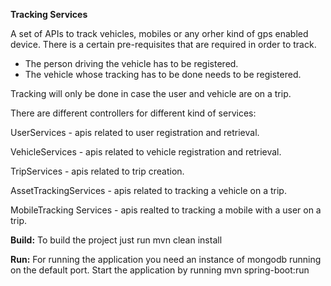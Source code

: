 **Tracking Services**

A set of APIs to track vehicles, mobiles or any orher kind of gps enabled device. 
There is a certain pre-requisites that are required in order to track.

* The person driving the vehicle has to be registered.
* The vehicle whose tracking has to be done needs to be registered.

Tracking will only be done in case the user and vehicle are on a trip.

There are different controllers for different kind of services:

UserServices - apis related to user registration and retrieval. 

VehicleServices - apis related to vehicle registration and retrieval.

TripServices - apis related to trip creation.

AssetTrackingServices - apis related to tracking a vehicle on a trip.

MobileTracking Services - apis realted to tracking a mobile with a user on a trip.


**Build:**
To build the project just run
mvn clean install

**Run:**
For running the application you need an instance of mongodb running on the default port.
Start the application by running 
mvn spring-boot:run
